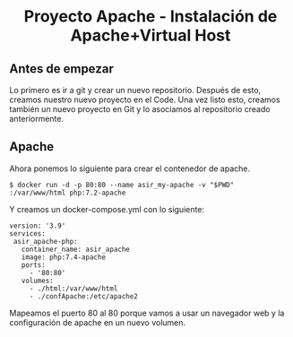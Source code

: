
<h1 align="center"> Proyecto Apache - Instalación de Apache+Virtual Host </h1>

## Antes de empezar
Lo primero es ir a git y crear un nuevo repositorio. Después de esto, creamos nuestro nuevo proyecto en el Code. Una vez listo esto, creamos también un nuevo proyecto en Git y lo asociamos al repositorio creado anteriormente. 

## Apache
Ahora ponemos lo siguiente para crear el contenedor de apache.

```
$ docker run -d -p 80:80 --name asir_my-apache -v "$PWD"
:/var/www/html php:7.2-apache
```
Y creamos un docker-compose.yml con lo siguiente:

 ```
version: '3.9'
services:
  asir_apache-php: 
    container_name: asir_apache
    image: php:7.4-apache
    ports:
      - '80:80'
    volumes: 
      - ./html:/var/www/html
      - ./confApache:/etc/apache2

```

Mapeamos el puerto 80 al 80 porque vamos a usar un navegador web y la configuración de apache en un nuevo volumen.

